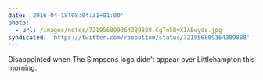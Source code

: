 ```yaml
---
date: '2016-04-18T08:04:31+01:00'
photo:
  - url: /images/notes/721956809364389888-CgTn5ByXIAEwyds.jpg
syndicated: 'https://twitter.com/roobottom/status/721956809364389888'
---
```

Disappointed when The Simpsons logo didn’t appear over Littlehampton this morning. 
